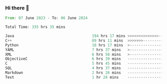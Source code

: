 ### Hi there 👋

<!--
**luoxuanzao/luoxuanzao** is a ✨ _special_ ✨ repository because its `README.md` (this file) appears on your GitHub profile.

Here are some ideas to get you started:

- 🔭 I’m currently working on ...
- 🌱 I’m currently learning ...
- 👯 I’m looking to collaborate on ...
- 🤔 I’m looking for help with ...
- 💬 Ask me about ...
- 📫 How to reach me: ...
- 😄 Pronouns: ...
- ⚡ Fun fact: ...
-->

<!--START_SECTION:waka-->

```rust
From: 07 June 2023 - To: 06 June 2024

Total Time: 335 hrs 35 mins

Java                                   194 hrs 17 mins >>>>>>>>>>>>>>-----------   57.75 %
C++                                    89 hrs 11 mins  >>>>>>>------------------   26.51 %
Python                                 10 hrs 17 mins  >------------------------   03.06 %
YAML                                   7 hrs 37 mins   >------------------------   02.27 %
XML                                    6 hrs 58 mins   >------------------------   02.07 %
ObjectiveC                             6 hrs 39 mins   -------------------------   01.98 %
C                                      5 hrs 45 mins   -------------------------   01.71 %
SQL                                    4 hrs 37 mins   -------------------------   01.38 %
Markdown                               2 hrs 26 mins   -------------------------   00.72 %
Text                                   1 hr 28 mins    -------------------------   00.44 %
```

<!--END_SECTION:waka-->